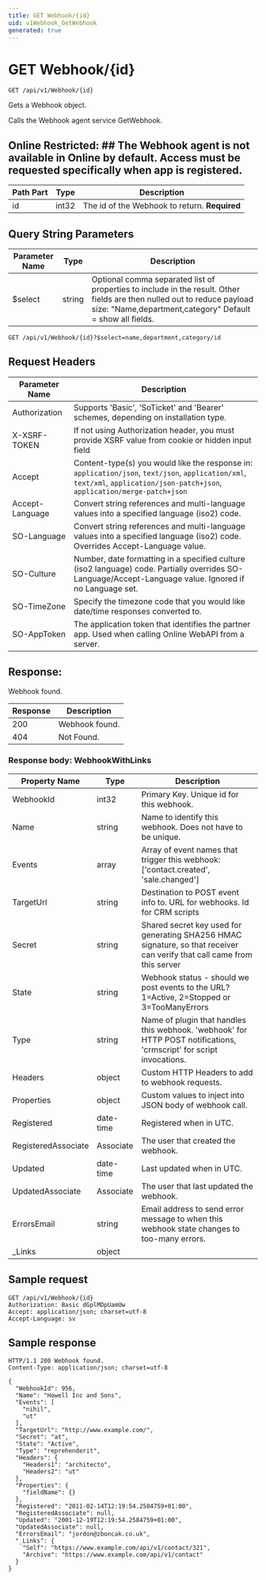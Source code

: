 ```yaml
---
title: GET Webhook/{id}
uid: v1Webhook_GetWebhook
generated: true
---
```


# GET Webhook/{id}

```http
GET /api/v1/Webhook/{id}
```

Gets a Webhook object.


Calls the Webhook agent service GetWebhook.


## Online Restricted: ## The Webhook agent is not available in Online by default. Access must be requested specifically when app is registered.





| Path Part | Type | Description |
|-----------|------|-------------|
| id | int32 | The id of the Webhook to return. **Required** |


## Query String Parameters

| Parameter Name | Type |  Description |
|----------------|------|--------------|
| $select | string |  Optional comma separated list of properties to include in the result. Other fields are then nulled out to reduce payload size: "Name,department,category" Default = show all fields. |

```http
GET /api/v1/Webhook/{id}?$select=name,department,category/id
```


## Request Headers

| Parameter Name | Description |
|----------------|-------------|
| Authorization  | Supports 'Basic', 'SoTicket' and 'Bearer' schemes, depending on installation type. |
| X-XSRF-TOKEN   | If not using Authorization header, you must provide XSRF value from cookie or hidden input field |
| Accept         | Content-type(s) you would like the response in: `application/json`, `text/json`, `application/xml`, `text/xml`, `application/json-patch+json`, `application/merge-patch+json` |
| Accept-Language | Convert string references and multi-language values into a specified language (iso2) code. |
| SO-Language | Convert string references and multi-language values into a specified language (iso2) code. Overrides Accept-Language value. |
| SO-Culture | Number, date formatting in a specified culture (iso2 language) code. Partially overrides SO-Language/Accept-Language value. Ignored if no Language set. |
| SO-TimeZone | Specify the timezone code that you would like date/time responses converted to. |
| SO-AppToken | The application token that identifies the partner app. Used when calling Online WebAPI from a server. |


## Response:

Webhook found.

| Response | Description |
|----------------|-------------|
| 200 | Webhook found. |
| 404 | Not Found. |

### Response body: WebhookWithLinks

| Property Name | Type |  Description |
|----------------|------|--------------|
| WebhookId | int32 | Primary Key. Unique id for this webhook. |
| Name | string | Name to identify this webhook. Does not have to be unique. |
| Events | array | Array of event names that trigger this webhook: ['contact.created', 'sale.changed'] |
| TargetUrl | string | Destination to POST event info to. URL for webhooks. Id for CRM scripts |
| Secret | string | Shared secret key used for generating SHA256 HMAC signature, so that receiver can verify that call came from this server |
| State | string | Webhook status - should we post events to the URL? 1=Active, 2=Stopped or 3=TooManyErrors |
| Type | string | Name of plugin that handles this webhook. 'webhook' for HTTP POST notifications, 'crmscript' for script invocations. |
| Headers | object | Custom HTTP Headers to add to webhook requests. |
| Properties | object | Custom values to inject into JSON body of webhook call. |
| Registered | date-time | Registered when  in UTC. |
| RegisteredAssociate | Associate | The user that created the webhook. |
| Updated | date-time | Last updated when  in UTC. |
| UpdatedAssociate | Associate | The user that last updated the webhook. |
| ErrorsEmail | string | Email address to send error message to when this webhook state changes to too-many errors. |
| _Links | object |  |

## Sample request

```http!
GET /api/v1/Webhook/{id}
Authorization: Basic dGplMDpUamUw
Accept: application/json; charset=utf-8
Accept-Language: sv
```

## Sample response

```http_
HTTP/1.1 200 Webhook found.
Content-Type: application/json; charset=utf-8

{
  "WebhookId": 956,
  "Name": "Howell Inc and Sons",
  "Events": [
    "nihil",
    "ut"
  ],
  "TargetUrl": "http://www.example.com/",
  "Secret": "at",
  "State": "Active",
  "Type": "reprehenderit",
  "Headers": {
    "Headers1": "architecto",
    "Headers2": "ut"
  },
  "Properties": {
    "fieldName": {}
  },
  "Registered": "2011-02-14T12:19:54.2584759+01:00",
  "RegisteredAssociate": null,
  "Updated": "2001-12-19T12:19:54.2584759+01:00",
  "UpdatedAssociate": null,
  "ErrorsEmail": "jordon@zboncak.co.uk",
  "_Links": {
    "Self": "https://www.example.com/api/v1/contact/321",
    "Archive": "https://www.example.com/api/v1/contact"
  }
}
```